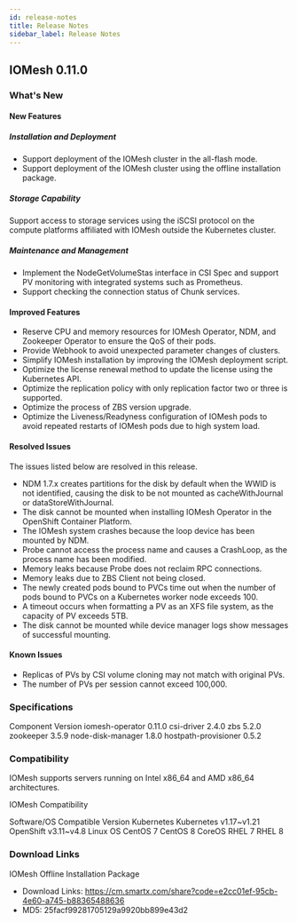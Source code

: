 ```yaml
---
id: release-notes
title: Release Notes
sidebar_label: Release Notes
---
```



## IOMesh 0.11.0

### What's New

#### New Features

##### Installation and Deployment
* Support deployment of the IOMesh cluster in the all-flash mode.
* Support deployment of the IOMesh cluster using the offline installation package.

##### Storage Capability
Support access to storage services using the iSCSI protocol on the compute platforms affiliated with IOMesh outside the Kubernetes cluster. 

##### Maintenance and Management
* Implement the NodeGetVolumeStas interface in CSI Spec and support PV monitoring with integrated systems such as Prometheus.
* Support checking the connection status of Chunk services.


#### Improved Features
* Reserve CPU and memory resources for IOMesh Operator, NDM, and Zookeeper Operator to ensure the QoS of their pods.
* Provide Webhook to avoid unexpected parameter changes of clusters.
* Simplify IOMesh installation by improving the IOMesh deployment script.
* Optimize the license renewal method to update the license using the Kubernetes API. 
* Optimize the replication policy with only replication factor two or three is supported.
* Optimize the process of ZBS version upgrade.
* Optimize the Liveness/Readyness configuration of IOMesh pods to avoid repeated restarts of IOMesh pods due to high system load.


#### Resolved Issues
The issues listed below are resolved in this release.  
* NDM 1.7.x creates partitions for the disk by default when the WWID is not identified, causing the disk to be not mounted as cacheWithJournal or dataStoreWithJournal.
* The disk cannot be mounted when installing IOMesh Operator in the OpenShift Container Platform.
* The IOMesh system crashes because the loop device has been mounted by NDM.
* Probe cannot access the process name and causes a CrashLoop, as the process name has been modified.
* Memory leaks because Probe does not reclaim RPC connections.
* Memory leaks due to ZBS Client not being closed.
* The newly created pods bound to PVCs time out when the number of pods bound to PVCs on a Kubernetes worker node exceeds 100.
* A timeout occurs when formatting a PV as an XFS file system, as the capacity of PV exceeds 5TB.
* The disk cannot be mounted while device manager logs show messages of successful mounting.

#### Known Issues 
* Replicas of PVs by CSI volume cloning may not match with original PVs.
* The number of PVs per session cannot exceed 100,000.

### Specifications
Component
Version
iomesh-operator
0.11.0
csi-driver
2.4.0
zbs
5.2.0
zookeeper
3.5.9
node-disk-manager
1.8.0
hostpath-provisioner
0.5.2

### Compatibility

IOMesh supports servers running on Intel x86_64 and AMD x86_64 architectures.

IOMesh Compatibility 

Software/OS
Compatible Version
Kubernetes
Kubernetes v1.17~v1.21
OpenShift v3.11~v4.8
Linux OS
CentOS 7
CentOS 8
CoreOS
RHEL 7
RHEL 8

### Download Links
IOMesh Offline Installation Package
* Download Links:
https://cm.smartx.com/share?code=e2cc01ef-95cb-4e60-a745-b88365488636
* MD5: 25facf99281705129a9920bb899e43d2 



